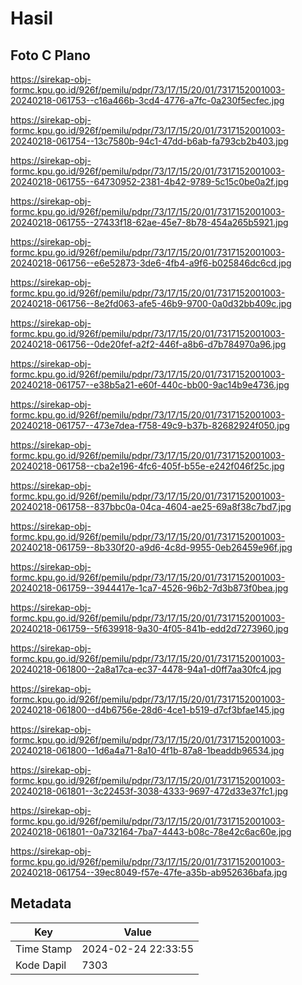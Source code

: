 # Hasil

## Foto C Plano

https://sirekap-obj-formc.kpu.go.id/926f/pemilu/pdpr/73/17/15/20/01/7317152001003-20240218-061753--c16a466b-3cd4-4776-a7fc-0a230f5ecfec.jpg

https://sirekap-obj-formc.kpu.go.id/926f/pemilu/pdpr/73/17/15/20/01/7317152001003-20240218-061754--13c7580b-94c1-47dd-b6ab-fa793cb2b403.jpg

https://sirekap-obj-formc.kpu.go.id/926f/pemilu/pdpr/73/17/15/20/01/7317152001003-20240218-061755--64730952-2381-4b42-9789-5c15c0be0a2f.jpg

https://sirekap-obj-formc.kpu.go.id/926f/pemilu/pdpr/73/17/15/20/01/7317152001003-20240218-061755--27433f18-62ae-45e7-8b78-454a265b5921.jpg

https://sirekap-obj-formc.kpu.go.id/926f/pemilu/pdpr/73/17/15/20/01/7317152001003-20240218-061756--e6e52873-3de6-4fb4-a9f6-b025846dc6cd.jpg

https://sirekap-obj-formc.kpu.go.id/926f/pemilu/pdpr/73/17/15/20/01/7317152001003-20240218-061756--8e2fd063-afe5-46b9-9700-0a0d32bb409c.jpg

https://sirekap-obj-formc.kpu.go.id/926f/pemilu/pdpr/73/17/15/20/01/7317152001003-20240218-061756--0de20fef-a2f2-446f-a8b6-d7b784970a96.jpg

https://sirekap-obj-formc.kpu.go.id/926f/pemilu/pdpr/73/17/15/20/01/7317152001003-20240218-061757--e38b5a21-e60f-440c-bb00-9ac14b9e4736.jpg

https://sirekap-obj-formc.kpu.go.id/926f/pemilu/pdpr/73/17/15/20/01/7317152001003-20240218-061757--473e7dea-f758-49c9-b37b-82682924f050.jpg

https://sirekap-obj-formc.kpu.go.id/926f/pemilu/pdpr/73/17/15/20/01/7317152001003-20240218-061758--cba2e196-4fc6-405f-b55e-e242f046f25c.jpg

https://sirekap-obj-formc.kpu.go.id/926f/pemilu/pdpr/73/17/15/20/01/7317152001003-20240218-061758--837bbc0a-04ca-4604-ae25-69a8f38c7bd7.jpg

https://sirekap-obj-formc.kpu.go.id/926f/pemilu/pdpr/73/17/15/20/01/7317152001003-20240218-061759--8b330f20-a9d6-4c8d-9955-0eb26459e96f.jpg

https://sirekap-obj-formc.kpu.go.id/926f/pemilu/pdpr/73/17/15/20/01/7317152001003-20240218-061759--3944417e-1ca7-4526-96b2-7d3b873f0bea.jpg

https://sirekap-obj-formc.kpu.go.id/926f/pemilu/pdpr/73/17/15/20/01/7317152001003-20240218-061759--5f639918-9a30-4f05-841b-edd2d7273960.jpg

https://sirekap-obj-formc.kpu.go.id/926f/pemilu/pdpr/73/17/15/20/01/7317152001003-20240218-061800--2a8a17ca-ec37-4478-94a1-d0ff7aa30fc4.jpg

https://sirekap-obj-formc.kpu.go.id/926f/pemilu/pdpr/73/17/15/20/01/7317152001003-20240218-061800--d4b6756e-28d6-4ce1-b519-d7cf3bfae145.jpg

https://sirekap-obj-formc.kpu.go.id/926f/pemilu/pdpr/73/17/15/20/01/7317152001003-20240218-061800--1d6a4a71-8a10-4f1b-87a8-1beaddb96534.jpg

https://sirekap-obj-formc.kpu.go.id/926f/pemilu/pdpr/73/17/15/20/01/7317152001003-20240218-061801--3c22453f-3038-4333-9697-472d33e37fc1.jpg

https://sirekap-obj-formc.kpu.go.id/926f/pemilu/pdpr/73/17/15/20/01/7317152001003-20240218-061801--0a732164-7ba7-4443-b08c-78e42c6ac60e.jpg

https://sirekap-obj-formc.kpu.go.id/926f/pemilu/pdpr/73/17/15/20/01/7317152001003-20240218-061754--39ec8049-f57e-47fe-a35b-ab952636bafa.jpg


## Metadata

| Key        | Value               |
| ---------- | ------------------- |
| Time Stamp | 2024-02-24 22:33:55 |
| Kode Dapil | 7303                |



